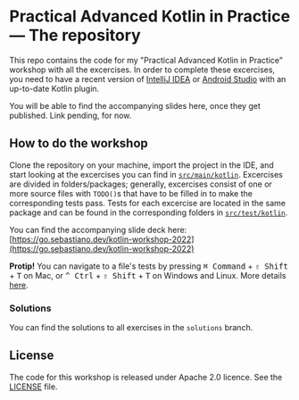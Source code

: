 # Practical Advanced Kotlin in Practice — The repository
This repo contains the code for my "Practical Advanced Kotlin in Practice" workshop with all the excercises.
In order to complete these excercises, you need to have a recent version of [IntelliJ IDEA](https://www.jetbrains.com/idea/)
or [Android Studio](https://developer.android.com/studio/) with an up-to-date Kotlin plugin.

You will be able to find the accompanying slides here, once they get published. Link pending, for now.

## How to do the workshop

Clone the repository on your machine, import the project in the IDE, and start looking at the excercises you can find in
[`src/main/kotlin`](src/main/kotlin).
Excercises are divided in folders/packages; generally, excercises consist of one or more source files with `TODO()`s
that have to be filled in to make the corresponding tests pass.
Tests for each excercise are located in the same package and can be found in the corresponding folders in
[`src/test/kotlin`](src/test/kotlin).

You can find the accompanying slide deck here: [https://go.sebastiano.dev/kotlin-workshop-2022](https://go.sebastiano.dev/kotlin-workshop-2022)

**Protip!** You can navigate to a file's tests by pressing <kbd>⌘ Command</kbd> + <kbd>⇧ Shift</kbd> + <kbd>T</kbd> on Mac,
or <kbd>^ Ctrl</kbd> + <kbd>⇧ Shift</kbd> + <kbd>T</kbd> on Windows and Linux. More details
[here](https://www.jetbrains.com/help/idea/navigating-between-test-and-test-subject.html).

### Solutions

You can find the solutions to all exercises in the `solutions` branch.

## License
The code for this workshop is released under Apache 2.0 licence. See the [LICENSE](LICENSE) file.
